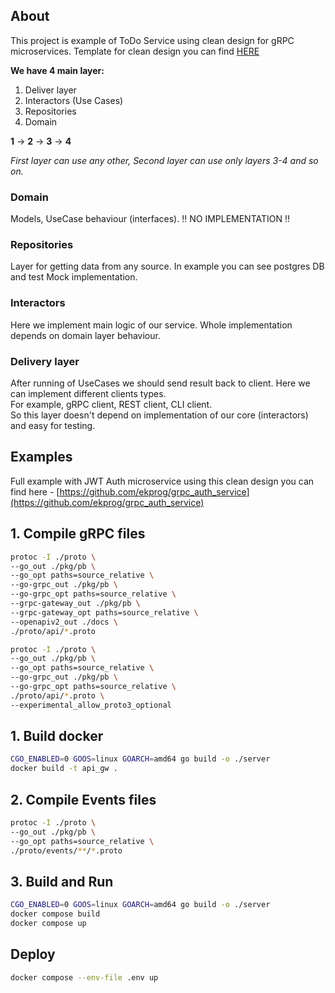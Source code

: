 ## About

This project is example of ToDo Service using clean design for gRPC microservices.
Template for clean design you can find [HERE](https://github.com/ekprog/microservice_clean_design)

**We have 4 main layer:**

1) Deliver layer
2) Interactors (Use Cases)
3) Repositories
4) Domain

**1** -> **2** -> **3** -> **4**

*First layer can use any other, Second layer can use only layers 3-4 and so on.*

### Domain

Models, UseCase behaviour (interfaces).
!! NO IMPLEMENTATION !!

### Repositories

Layer for getting data from any source. In example you can see postgres DB and test Mock implementation.

### Interactors

Here we implement main logic of our service. Whole implementation depends on domain layer behaviour.

### Delivery layer

After running of UseCases we should send result back to client. Here we can implement different clients types. \
For example, gRPC client, REST client, CLI client. \
So this layer doesn't depend on implementation of our core (interactors) and easy for testing.

## Examples

Full example with JWT Auth microservice using this clean design you can find
here - [https://github.com/ekprog/grpc_auth_service](https://github.com/ekprog/grpc_auth_service)

## 1. Compile gRPC files

```bash
protoc -I ./proto \
--go_out ./pkg/pb \
--go_opt paths=source_relative \
--go-grpc_out ./pkg/pb \
--go-grpc_opt paths=source_relative \
--grpc-gateway_out ./pkg/pb \
--grpc-gateway_opt paths=source_relative \
--openapiv2_out ./docs \
./proto/api/*.proto
```
```bash
protoc -I ./proto \
--go_out ./pkg/pb \
--go_opt paths=source_relative \
--go-grpc_out ./pkg/pb \
--go-grpc_opt paths=source_relative \
./proto/api/*.proto \
--experimental_allow_proto3_optional
```

## 1. Build docker
```bash
CGO_ENABLED=0 GOOS=linux GOARCH=amd64 go build -o ./server
docker build -t api_gw .
```

## 2. Compile Events files

```bash
protoc -I ./proto \
--go_out ./pkg/pb \
--go_opt paths=source_relative \
./proto/events/**/*.proto
```

## 3. Build and Run

```bash
CGO_ENABLED=0 GOOS=linux GOARCH=amd64 go build -o ./server
docker compose build
docker compose up
```


## Deploy 
```bash
docker compose --env-file .env up
```